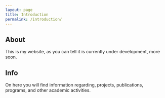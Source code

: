 ```yaml
---
layout: page
title: Introduction
permalink: /introduction/
---
```

## About

This is my website, as you can tell it is currently under development, more soon.

## Info

On here you will find information regarding, projects, publications, programs, and other academic activities.
